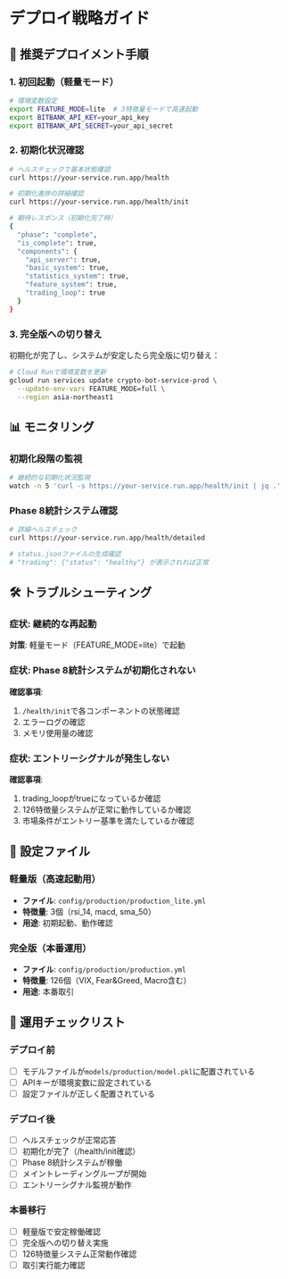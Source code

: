 # デプロイ戦略ガイド

## 🚀 推奨デプロイメント手順

### 1. 初回起動（軽量モード）
```bash
# 環境変数設定
export FEATURE_MODE=lite  # 3特徴量モードで高速起動
export BITBANK_API_KEY=your_api_key
export BITBANK_API_SECRET=your_api_secret
```

### 2. 初期化状況確認
```bash
# ヘルスチェックで基本状態確認
curl https://your-service.run.app/health

# 初期化進捗の詳細確認
curl https://your-service.run.app/health/init

# 期待レスポンス（初期化完了時）
{
  "phase": "complete",
  "is_complete": true,
  "components": {
    "api_server": true,
    "basic_system": true,
    "statistics_system": true,
    "feature_system": true,
    "trading_loop": true
  }
}
```

### 3. 完全版への切り替え
初期化が完了し、システムが安定したら完全版に切り替え：

```bash
# Cloud Runで環境変数を更新
gcloud run services update crypto-bot-service-prod \
  --update-env-vars FEATURE_MODE=full \
  --region asia-northeast1
```

## 📊 モニタリング

### 初期化段階の監視
```bash
# 継続的な初期化状況監視
watch -n 5 'curl -s https://your-service.run.app/health/init | jq .'
```

### Phase 8統計システム確認
```bash
# 詳細ヘルスチェック
curl https://your-service.run.app/health/detailed

# status.jsonファイルの生成確認
# "trading": {"status": "healthy"} が表示されれば正常
```

## 🛠 トラブルシューティング

### 症状: 継続的な再起動
**対策**: 軽量モード（FEATURE_MODE=lite）で起動

### 症状: Phase 8統計システムが初期化されない
**確認事項**:
1. `/health/init`で各コンポーネントの状態確認
2. エラーログの確認
3. メモリ使用量の確認

### 症状: エントリーシグナルが発生しない
**確認事項**:
1. trading_loopがtrueになっているか確認
2. 126特徴量システムが正常に動作しているか確認
3. 市場条件がエントリー基準を満たしているか確認

## 🔧 設定ファイル

### 軽量版（高速起動用）
- **ファイル**: `config/production/production_lite.yml`
- **特徴量**: 3個（rsi_14, macd, sma_50）
- **用途**: 初期起動、動作確認

### 完全版（本番運用）
- **ファイル**: `config/production/production.yml`
- **特徴量**: 126個（VIX, Fear&Greed, Macro含む）
- **用途**: 本番取引

## 📝 運用チェックリスト

### デプロイ前
- [ ] モデルファイルが`models/production/model.pkl`に配置されている
- [ ] APIキーが環境変数に設定されている
- [ ] 設定ファイルが正しく配置されている

### デプロイ後
- [ ] ヘルスチェックが正常応答
- [ ] 初期化が完了（/health/init確認）
- [ ] Phase 8統計システムが稼働
- [ ] メイントレーディングループが開始
- [ ] エントリーシグナル監視が動作

### 本番移行
- [ ] 軽量版で安定稼働確認
- [ ] 完全版への切り替え実施
- [ ] 126特徴量システム正常動作確認
- [ ] 取引実行能力確認